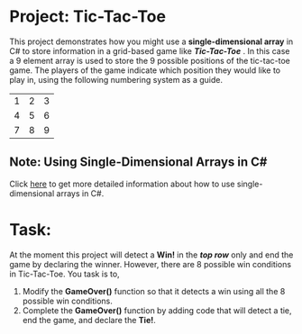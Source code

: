 # Project: Tic-Tac-Toe

This project demonstrates how you might use a **single-dimensional array** in C# to store information in a grid-based game like ***Tic-Tac-Toe*** .  In this case a 9 element array is used to store the 9 possible positions of the tic-tac-toe game.  The players of the game indicate which position they would like to play in, using the following numbering system as a guide.

|   |   |   |
| :-------------: | :-------------: | :-------------: |
| 1 | 2 | 3 |
| 4 | 5 | 6 |
| 7 | 8 | 9 |


## Note:  Using Single-Dimensional Arrays in C#

Click [here](https://docs.microsoft.com/en-us/dotnet/csharp/programming-guide/arrays/single-dimensional-arrays) to get more detailed information about how to use single-dimensional arrays in C#.

# Task:

At the moment this project will detect a **Win!** in the ***top row*** only and end the game by declaring the winner.  However, there are 8 possible win conditions in Tic-Tac-Toe.  You task is to,

1.  Modify the **GameOver()** function so that it detects a win using all the 8 possible win conditions.
2.  Complete the **GameOver()** function by adding code that will detect a tie, end the game, and declare the **Tie!**.
